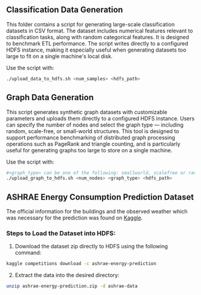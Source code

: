 ## **Classification Data Generation**

This folder contains a script for generating large-scale classification datasets in CSV format. The dataset includes numerical features relevant to classification tasks, along with random categorical features. It is designed to benchmark ETL performance. The script writes directly to a configured HDFS instance, making it especially useful when generating datasets too large to fit on a single machine's local disk.

Use the script with:

```bash
./upload_data_to_hdfs.sh <num_samples> <hdfs_path>
```
## **Graph Data Generation**

This script generates synthetic graph datasets with customizable parameters and uploads them directly to a configured HDFS instance. Users can specify the number of nodes and select the graph type — including random, scale-free, or small-world structures. This tool is designed to support performance benchmarking of distributed graph processing operations such as PageRank and triangle counting, and is particularly useful for generating graphs too large to store on a single machine.

Use the script with:

```bash
#<graph_type> can be one of the following: smallworld, scalefree or random
./upload_graph_to_hdfs.sh <num_nodes> <graph_type> <hdfs_path>
```

## **ASHRAE Energy Consumption Prediction Dataset**

The official information for the buildings and the observed weather which was necessary for the prediction was found on [Kaggle](https://www.kaggle.com/competitions/ashrae-energy-prediction/overview).

### **Steps to Load the Dataset into HDFS:**
1. Download the dataset zip directly to HDFS using the following command:

```bash
kaggle competitions download -c ashrae-energy-prediction
```

2. Extract the data into the desired directory:

```bash
unzip ashrae-energy-prediction.zip -d ashrae-data
```
